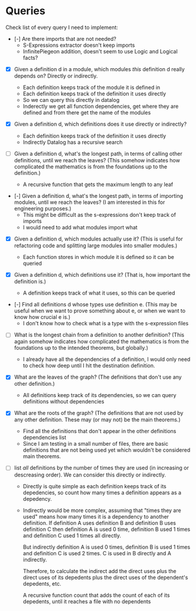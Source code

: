 # Queries

Check list of every query I need to implement:

- [-] Are there imports that are not needed?
  - S-Expressions extractor doesn't keep imports
  - InfinitePiegeon addition, doesn't seem to use Logic and Logical facts?

- [X] Given a definition d in a module, which modules *this* definition d
      really depends on? Directly or indirectly.
  - Each definition keeps track of the module it is defined in
  - Each definition keeps track of the definition it uses directly
  - So we can query this directly in datalog
  - Inderectly we get all function dependencies, get where they are defined and
  from there get the name of the modules

- [X] Given a definition d, which definitions does it use directly or
      indirectly?
  - Each definition keeps track of the definition it uses directly
  - Indirectly Datalog has a recursive search

- [ ] Given a definition d, what's the longest path, in terms of calling other
      definitions, until we reach the leaves? (This somehow indicates how complicated
      the mathematics is from the foundations up to the definition.)
  - A recursive function that gets the maximum length to any leaf

- [-] Given a definition d, what's the longest path, in terms of importing
      modules, until we reach the leaves? (I am interested in this for engineering
      purposes.)
  - This might be difficult as the s-expressions don't keep track of imports
  - I would need to add what modules import what

- [X] Given a definition d, which modules actually use it? (This is useful for refactoring code and splitting large modules into smaller modules.)
  - Each function stores in which module it is defined so it can be queried

- [X] Given a definition d, which definitions use it? (That is, how important
      the definition is.)
  - A definition keeps track of what it uses, so this can be queried

- [-] Find all definitions d whose types use definition e. (This may be useful
      when we want to prove something about e, or when we want to know how crucial e
      is.)
  - I don't know how to check what is a type with the s-expression files

- [ ] What is the longest chain from a definition to another definition? (This
      again somehow indicates how complicated the mathematics is from the foundations
      up to the intended theorems, but globally.) 
  - I already have all the dependencies of a definition, I would only need to
    check how deep until I hit the destination definition.

- [X] What are the leaves of the graph? (The definitions that don't use any other definition.)
  - All definitions keep track of its dependencies, so we can query definitions
    without dependencies

- [X] What are the roots of the graph? (The definitions that are not used by any other definition. These may (or may not) be the main theorems.)
  - Find all the definitions that don't appear in the other definitions dependencies list
  - Since I am testing in a small number of files, there are basic definitions
    that are not being used yet which wouldn't be considered main theorems.

- [ ] list *all* definitions by the number of times they are used (in increasing or descreasing order). We can consider this directly or indirectly.
  - Directly is quite simple as each definition keeps track of its depedencies,
    so count how many times a definition appears as a depedency.
  - Indirectly would be more complex, assuming that "times they are used" means
    how many times it is a dependency to another definition. If definition A uses
    definition B and definition B uses definition C then definition A is used 0
    time, definition B used 1 times and definition C used 1 times all  directly.

    But indirectly definition A is used 0 times, definition B is used 1 times
    and definition C is used 2 times. C is used in B directly and A indirectly.

    Therefore, to calculate the indirect add the direct uses plus the direct
    uses of its depedents plus the direct uses of the dependent's depedents,
    etc.

    A recursive function count that adds the count of each of its depedents,
    until it reaches a file with no dependents
